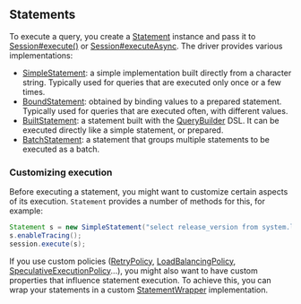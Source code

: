 ## Statements

To execute a query, you  create a [Statement] instance and pass it to [Session#execute()][execute] or
[Session#executeAsync][executeAsync]. The driver provides various implementations:

* [SimpleStatement](simple/): a simple implementation built directly from a
  character string. Typically used for queries that are executed only
  once or a few times.
* [BoundStatement](prepared/): obtained by binding values to a prepared
  statement. Typically used for queries that are executed
  often, with different values.
* [BuiltStatement](built/): a statement built with the [QueryBuilder] DSL. It
  can be executed directly like a simple statement, or prepared.
* [BatchStatement](batch/): a statement that groups multiple statements to be
  executed as a batch.


### Customizing execution

Before executing a statement, you might want to customize certain
aspects of its execution. `Statement` provides a number of methods for
this, for example:

```java
Statement s = new SimpleStatement("select release_version from system.local");
s.enableTracing();
session.execute(s);
```

If you use custom policies ([RetryPolicy], [LoadBalancingPolicy],
[SpeculativeExecutionPolicy]...), you might also want to have custom
properties that influence statement execution. To achieve this, you can
wrap your statements in a custom [StatementWrapper] implementation.

[Statement]:                  http://docs.datastax.com/en/drivers/java/3.8/com/datastax/driver/core/Statement.html
[QueryBuilder]:               http://docs.datastax.com/en/drivers/java/3.8/com/datastax/driver/core/querybuilder/QueryBuilder.html
[StatementWrapper]:           http://docs.datastax.com/en/drivers/java/3.8/com/datastax/driver/core/StatementWrapper.html
[RetryPolicy]:                http://docs.datastax.com/en/drivers/java/3.8/com/datastax/driver/core/policies/RetryPolicy.html
[LoadBalancingPolicy]:        http://docs.datastax.com/en/drivers/java/3.8/com/datastax/driver/core/policies/LoadBalancingPolicy.html
[SpeculativeExecutionPolicy]: http://docs.datastax.com/en/drivers/java/3.8/com/datastax/driver/core/policies/SpeculativeExecutionPolicy.html
[execute]:                    http://docs.datastax.com/en/drivers/java/3.8/com/datastax/driver/core/Session.html#execute-com.datastax.driver.core.Statement-
[executeAsync]:               http://docs.datastax.com/en/drivers/java/3.8/com/datastax/driver/core/Session.html#executeAsync-com.datastax.driver.core.Statement-
